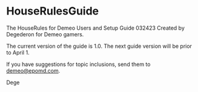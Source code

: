 # HouseRulesGuide
The HouseRules for Demeo Users and Setup Guide
032423 Created by Degederon for Demeo gamers.

The current version of the guide is 1.0. The next guide version will be prior to April 1. 

If you have suggestions for topic inclusions, send them to demeo@epomd.com.

Dege
